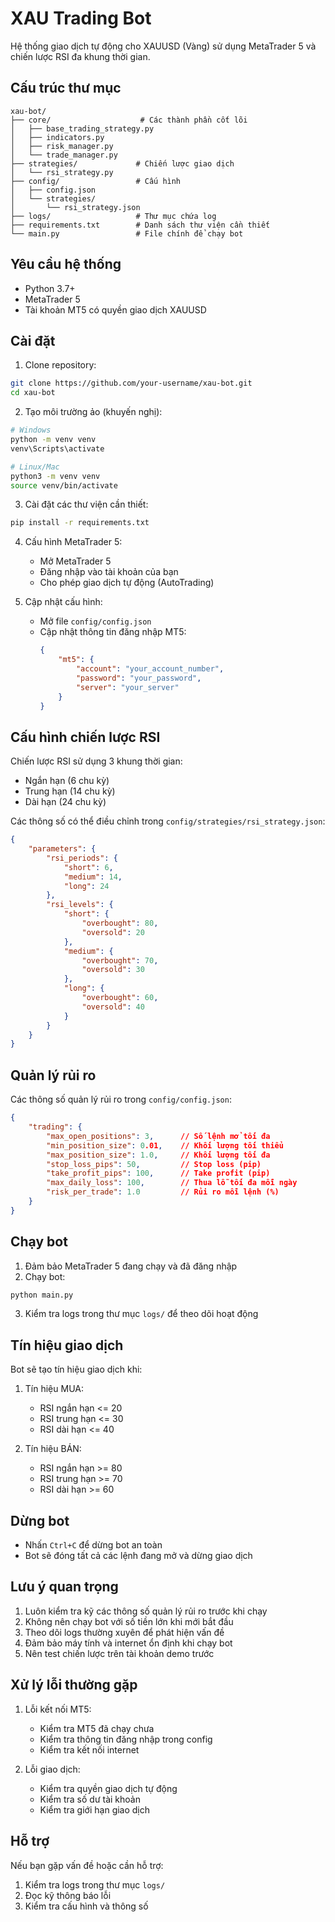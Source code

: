 # XAU Trading Bot

Hệ thống giao dịch tự động cho XAUUSD (Vàng) sử dụng MetaTrader 5 và chiến lược RSI đa khung thời gian.

## Cấu trúc thư mục

```
xau-bot/
├── core/                    # Các thành phần cốt lõi
│   ├── base_trading_strategy.py
│   ├── indicators.py
│   ├── risk_manager.py
│   └── trade_manager.py
├── strategies/             # Chiến lược giao dịch
│   └── rsi_strategy.py
├── config/                 # Cấu hình
│   ├── config.json
│   └── strategies/
│       └── rsi_strategy.json
├── logs/                   # Thư mục chứa log
├── requirements.txt        # Danh sách thư viện cần thiết
└── main.py                 # File chính để chạy bot
```

## Yêu cầu hệ thống

- Python 3.7+
- MetaTrader 5
- Tài khoản MT5 có quyền giao dịch XAUUSD

## Cài đặt

1. Clone repository:
```bash
git clone https://github.com/your-username/xau-bot.git
cd xau-bot
```

2. Tạo môi trường ảo (khuyến nghị):
```bash
# Windows
python -m venv venv
venv\Scripts\activate

# Linux/Mac
python3 -m venv venv
source venv/bin/activate
```

3. Cài đặt các thư viện cần thiết:
```bash
pip install -r requirements.txt
```

4. Cấu hình MetaTrader 5:
   - Mở MetaTrader 5
   - Đăng nhập vào tài khoản của bạn
   - Cho phép giao dịch tự động (AutoTrading)

5. Cập nhật cấu hình:
   - Mở file `config/config.json`
   - Cập nhật thông tin đăng nhập MT5:
     ```json
     {
         "mt5": {
             "account": "your_account_number",
             "password": "your_password",
             "server": "your_server"
         }
     }
     ```

## Cấu hình chiến lược RSI

Chiến lược RSI sử dụng 3 khung thời gian:
- Ngắn hạn (6 chu kỳ)
- Trung hạn (14 chu kỳ)
- Dài hạn (24 chu kỳ)

Các thông số có thể điều chỉnh trong `config/strategies/rsi_strategy.json`:

```json
{
    "parameters": {
        "rsi_periods": {
            "short": 6,
            "medium": 14,
            "long": 24
        },
        "rsi_levels": {
            "short": {
                "overbought": 80,
                "oversold": 20
            },
            "medium": {
                "overbought": 70,
                "oversold": 30
            },
            "long": {
                "overbought": 60,
                "oversold": 40
            }
        }
    }
}
```

## Quản lý rủi ro

Các thông số quản lý rủi ro trong `config/config.json`:

```json
{
    "trading": {
        "max_open_positions": 3,      // Số lệnh mở tối đa
        "min_position_size": 0.01,    // Khối lượng tối thiểu
        "max_position_size": 1.0,     // Khối lượng tối đa
        "stop_loss_pips": 50,         // Stop loss (pip)
        "take_profit_pips": 100,      // Take profit (pip)
        "max_daily_loss": 100,        // Thua lỗ tối đa mỗi ngày
        "risk_per_trade": 1.0         // Rủi ro mỗi lệnh (%)
    }
}
```

## Chạy bot

1. Đảm bảo MetaTrader 5 đang chạy và đã đăng nhập
2. Chạy bot:
```bash
python main.py
```

3. Kiểm tra logs trong thư mục `logs/` để theo dõi hoạt động

## Tín hiệu giao dịch

Bot sẽ tạo tín hiệu giao dịch khi:

1. Tín hiệu MUA:
   - RSI ngắn hạn <= 20
   - RSI trung hạn <= 30
   - RSI dài hạn <= 40

2. Tín hiệu BÁN:
   - RSI ngắn hạn >= 80
   - RSI trung hạn >= 70
   - RSI dài hạn >= 60

## Dừng bot

- Nhấn `Ctrl+C` để dừng bot an toàn
- Bot sẽ đóng tất cả các lệnh đang mở và dừng giao dịch

## Lưu ý quan trọng

1. Luôn kiểm tra kỹ các thông số quản lý rủi ro trước khi chạy
2. Không nên chạy bot với số tiền lớn khi mới bắt đầu
3. Theo dõi logs thường xuyên để phát hiện vấn đề
4. Đảm bảo máy tính và internet ổn định khi chạy bot
5. Nên test chiến lược trên tài khoản demo trước

## Xử lý lỗi thường gặp

1. Lỗi kết nối MT5:
   - Kiểm tra MT5 đã chạy chưa
   - Kiểm tra thông tin đăng nhập trong config
   - Kiểm tra kết nối internet

2. Lỗi giao dịch:
   - Kiểm tra quyền giao dịch tự động
   - Kiểm tra số dư tài khoản
   - Kiểm tra giới hạn giao dịch

## Hỗ trợ

Nếu bạn gặp vấn đề hoặc cần hỗ trợ:
1. Kiểm tra logs trong thư mục `logs/`
2. Đọc kỹ thông báo lỗi
3. Kiểm tra cấu hình và thông số 